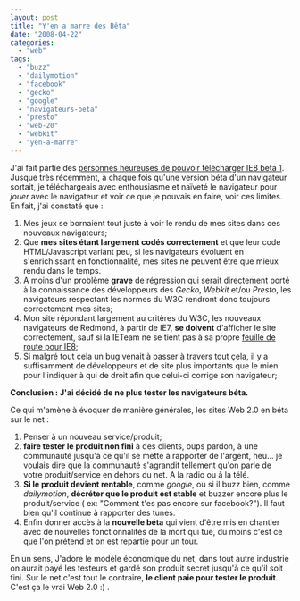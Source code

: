 ```yaml
---
layout: post
title: "Y'en a marre des Bêta"
date: "2008-04-22"
categories: 
  - "web"
tags: 
  - "buzz"
  - "dailymotion"
  - "facebook"
  - "gecko"
  - "google"
  - "navigateurs-beta"
  - "presto"
  - "web-20"
  - "webkit"
  - "yen-a-marre"
---
```


J'ai fait partie des [personnes heureuses de pouvoir télécharger IE8 beta 1](http://nyamsprod.com/blog/2008/03/07/compatibilite-et-ie8-la-saga-continue/ "compatibilité et IE8, la saga continue"). Jusque très récemment, à chaque fois qu'une version béta d'un navigateur sortait, je téléchargeais avec enthousiasme et naïveté le navigateur pour _jouer_ avec le navigateur et voir ce que je pouvais en faire, voir ces limites. En fait, j'ai constaté que :

1. Mes jeux se bornaient tout juste à voir le rendu de mes sites dans ces nouveaux navigateurs;
2. Que **mes sites étant largement codés correctement** et que leur code HTML/Javascript variant peu, si les navigateurs évoluent en s'enrichissant en fonctionnalité, mes sites ne peuvent être que mieux rendu dans le temps.
3. A moins d'un problème **grave** de régression qui serait directement porté à la connaissance des développeurs des _Gecko_, _Webkit_ et/ou _Presto_, les navigateurs respectant les normes du W3C rendront donc toujours correctement mes sites;
4. Mon site répondant largement au critères du W3C, les nouveaux navigateurs de Redmond, à partir de IE7, **se doivent** d'afficher le site correctement, sauf si la IETeam ne se tient pas à sa propre [feuille de route pour IE8](http://msdn2.microsoft.com/en-us/library/cc351024(VS.85).aspx "Le propriétés CSS des différents navigateurs de chez Microsoft");
5. Si malgré tout cela un bug venait à passer à travers tout çela, il y a suffisamment de développeurs et de site plus importants que le mien pour l'indiquer à qui de droit afin que celui-ci corrige son navigateur;

**Conclusion : J'ai décidé de ne plus tester les navigateurs béta.**

Ce qui m'amène à évoquer de manière générales, les sites Web 2.0 en béta sur le net :

1. Penser à un nouveau service/produit;
2. **faire tester le produit non fini** à des clients, oups pardon, à une communauté jusqu'à ce qu'il se mette à rapporter de l'argent, heu... je voulais dire que la communauté s'agrandit tellement qu'on parle de votre produit/service en dehors du net. A la radio ou à la télé.
3. **Si le produit devient rentable**, comme _google_, ou si il buzz bien, comme _dailymotion_, **décréter que le produit est stable** et buzzer encore plus le produit/service ( ex: "Comment t'es pas encore sur facebook?"). Il faut bien qu'il continue à rapporter des tunes.
4. Enfin donner accès à la **nouvelle béta** qui vient d'être mis en chantier avec de nouvelles fonctionnalités de la mort qui tue, du moins c'est ce que l'on prétend et on est repartie pour un tour.

En un sens, J'adore le modèle économique du net, dans tout autre industrie on aurait payé les testeurs et gardé son produit secret jusqu'à ce qu'il soit fini. Sur le net c'est tout le contraire, **le client paie pour tester le produit**. C'est ça le vrai Web 2.0 :) .

